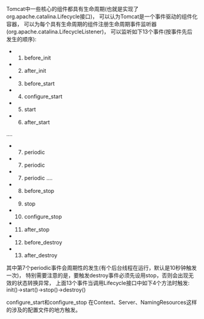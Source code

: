 Tomcat中一些核心的组件都具有生命周期(也就是实现了org.apache.catalina.Lifecycle接口)，
可以认为Tomcat是一个事件驱动的组件化容器，
可以为每个具有生命周期的组件注册生命周期事件监听器(org.apache.catalina.LifecycleListener)，
可以监听如下13个事件(按事件先后发生的顺序):
-  1. before_init
-  2. after_init
-  3. before_start
-  4. configure_start
-  5. start
-  6. after_start

 ....
-  7. periodic
-  7. periodic
-  7. periodic
 ....

- 8. before_stop
- 9. stop
- 10. configure_stop
- 11. after_stop
- 12. before_destroy
- 13. after_destroy

其中第7个periodic事件会周期性的发生(有个后台线程在运行，默认是10秒钟触发一次)，
特别需要注意的是，要触发destroy事件必须先设用stop，否则会出现无效的状态转换异常，
上面13个事件当调用Lifecycle接口中如下4个方法时触发:
init()->start()->stop()->destroy()

configure_start和configure_stop
在Context、Server、NamingResources这样的涉及的配置文件的地方触发。


